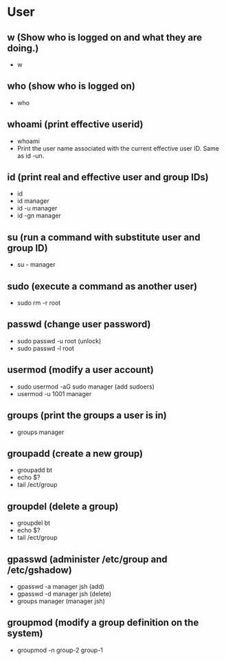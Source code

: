 # User

## w (Show who is logged on and what they are doing.)

- w

## who (show who is logged on)

- who

## whoami (print effective userid)

- whoami
- Print the user name associated with the current effective user ID.  Same as id -un.

## id (print real and effective user and group IDs)

- id
- id manager
- id -u manager
- id -gn manager

## su (run a command with substitute user and group ID)

- su - manager

## sudo (execute a command as another user)

- sudo rm -r root

## passwd (change user password)

- sudo passwd -u root (unlock)
- sudo passwd -l root

## usermod (modify a user account)

- sudo usermod -aG sudo manager (add sudoers)
- usermod -u 1001 manager

## groups (print the groups a user is in)

- groups manager

## groupadd (create a new group)

- groupadd bt
- echo $?
- tail /ect/group

## groupdel (delete a group)

- groupdel bt
- echo $?
- tail /ect/group

## gpasswd (administer /etc/group and /etc/gshadow)

- gpasswd -a manager jsh (add)
- gpasswd -d manager jsh (delete)
- groups manager (manager jsh)

## groupmod (modify a group definition on the system)

- groupmod -n group-2 group-1
